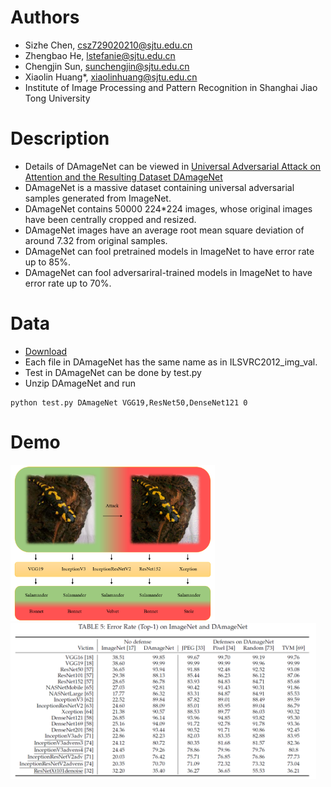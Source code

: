 # Authors
* Sizhe Chen, csz729020210@sjtu.edu.cn
* Zhengbao He, lstefanie@sjtu.edu.cn
* Chengjin Sun, sunchengjin@sjtu.edu.cn
* Xiaolin Huang*, xiaolinhuang@sjtu.edu.cn
* Institute of Image Processing and Pattern Recognition in Shanghai Jiao Tong University

# Description
* Details of DAmageNet can be viewed in [Universal Adversarial Attack on Attention and the Resulting Dataset DAmageNet](https://arxiv.org/abs/2001.06325)
* DAmageNet is a massive dataset containing universal adversarial samples generated from ImageNet.
* DAmageNet contains 50000 224*224 images, whose original images have been centrally cropped and resized.
* DAmageNet images have an average root mean square deviation of around 7.32 from original samples.
* DAmageNet can fool pretrained models in ImageNet to have error rate up to 85%.
* DAmageNet can fool adversariral-trained models in ImageNet to have error rate up to 70%.

# Data
* [Download](http://www.pami.sjtu.edu.cn/Show/56/122)
* Each file in DAmageNet has the same name as in ILSVRC2012_img_val.
* Test in DAmageNet can be done by test.py
* Unzip DAmageNet and run
```
python test.py DAmageNet VGG19,ResNet50,DenseNet121 0
```

# Demo
<img src="https://github.com/AllenChen1998/DAmageNet/blob/master/intro.png" height="250"><img src="https://github.com/AllenChen1998/DAmageNet/blob/master/results.png" height="250">
